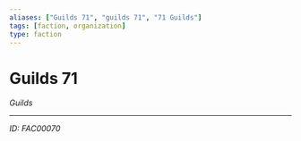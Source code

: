 ```yaml
---
aliases: ["Guilds 71", "guilds 71", "71 Guilds"]
tags: [faction, organization]
type: faction
---
```


# Guilds 71

*Guilds*

---
*ID: FAC00070*
